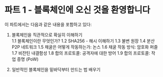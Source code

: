 # 파트 1 - 블록체인에 오신 것을 환영합니다
  
이 파트에서는 다음과 같은 내용을 포함하고 있다:  
  
1. 블록체인을 직관적으로 확실히 이해하기  
	1.1 블록체인이란 무엇인가?
	1.2 SHA256 - 해시 이해하기
	1.3 불변 원장
	1.4 분산 P2P 네트워크
	1.5 채굴은 어떻게 작동하는가: 논스
	1.6 채굴 작동 방식: 암호화 퍼즐
	1.7 비잔틴 내결함성
	1.8 합의 프로토콜: 공격자에 대한 방어
	1.9 합의 프로토콜: 작업 증명 (PoW)
  
2. 일반적인 블록체인을 밑바닥부터 만드는 법 배우기  
  
  